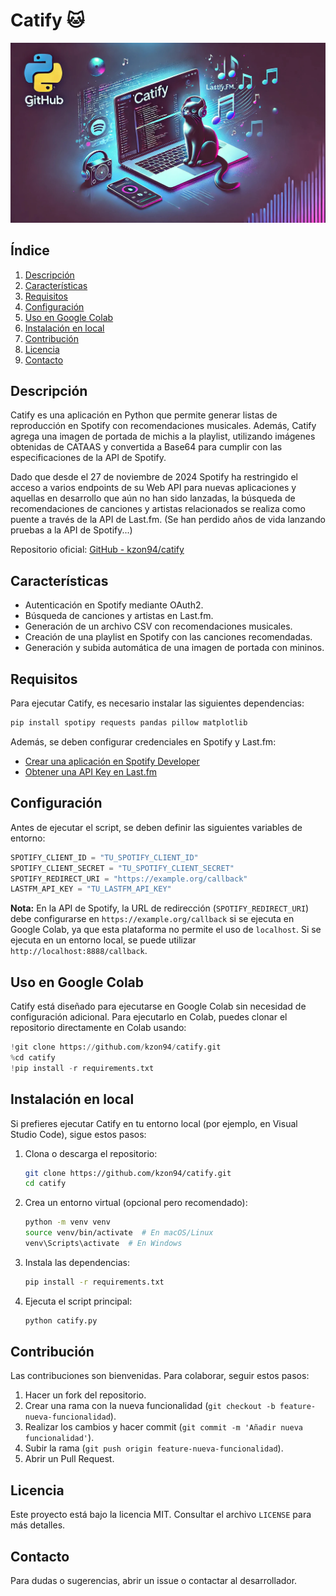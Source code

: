 # Catify 🐱

![Logo de Catify](logo.jpg)

## Índice

1. [Descripción](#descripción)
2. [Características](#características)
3. [Requisitos](#requisitos)
4. [Configuración](#configuración)
5. [Uso en Google Colab](#uso-en-google-colab)
6. [Instalación en local](#instalación-en-local)
7. [Contribución](#contribución)
8. [Licencia](#licencia)
9. [Contacto](#contacto)

## Descripción

Catify es una aplicación en Python que permite generar listas de reproducción en Spotify con recomendaciones musicales. Además, Catify agrega una imagen de portada de michis a la playlist, utilizando imágenes obtenidas de CATAAS y convertida a Base64 para cumplir con las especificaciones de la API de Spotify. 

Dado que desde el 27 de noviembre de 2024 Spotify ha restringido el acceso a varios endpoints de su Web API para nuevas aplicaciones y aquellas en desarrollo que aún no han sido lanzadas, la búsqueda de recomendaciones de canciones y artistas relacionados se realiza como puente a través de la API de Last.fm. (Se han perdido años de vida lanzando pruebas a la API de Spotify...)

Repositorio oficial: [GitHub - kzon94/catify](https://github.com/kzon94/catify)

## Características

- Autenticación en Spotify mediante OAuth2.
- Búsqueda de canciones y artistas en Last.fm.
- Generación de un archivo CSV con recomendaciones musicales.
- Creación de una playlist en Spotify con las canciones recomendadas.
- Generación y subida automática de una imagen de portada con mininos.

## Requisitos

Para ejecutar Catify, es necesario instalar las siguientes dependencias:

```bash
pip install spotipy requests pandas pillow matplotlib
```

Además, se deben configurar credenciales en Spotify y Last.fm:

- [Crear una aplicación en Spotify Developer](https://developer.spotify.com/dashboard/applications)
- [Obtener una API Key en Last.fm](https://www.last.fm/api/account/create)

## Configuración

Antes de ejecutar el script, se deben definir las siguientes variables de entorno:

```python
SPOTIFY_CLIENT_ID = "TU_SPOTIFY_CLIENT_ID"
SPOTIFY_CLIENT_SECRET = "TU_SPOTIFY_CLIENT_SECRET"
SPOTIFY_REDIRECT_URI = "https://example.org/callback"
LASTFM_API_KEY = "TU_LASTFM_API_KEY"
```

**Nota:** En la API de Spotify, la URL de redirección (`SPOTIFY_REDIRECT_URI`) debe configurarse en `https://example.org/callback` si se ejecuta en Google Colab, ya que esta plataforma no permite el uso de `localhost`. Si se ejecuta en un entorno local, se puede utilizar `http://localhost:8888/callback`.

## Uso en Google Colab

Catify está diseñado para ejecutarse en Google Colab sin necesidad de configuración adicional. Para ejecutarlo en Colab, puedes clonar el repositorio directamente en Colab usando:

```python
!git clone https://github.com/kzon94/catify.git
%cd catify
!pip install -r requirements.txt
```

## Instalación en local

Si prefieres ejecutar Catify en tu entorno local (por ejemplo, en Visual Studio Code), sigue estos pasos:

1. Clona o descarga el repositorio:
   ```bash
   git clone https://github.com/kzon94/catify.git
   cd catify
   ```
2. Crea un entorno virtual (opcional pero recomendado):
   ```bash
   python -m venv venv
   source venv/bin/activate  # En macOS/Linux
   venv\Scripts\activate  # En Windows
   ```
3. Instala las dependencias:
   ```bash
   pip install -r requirements.txt
   ```
4. Ejecuta el script principal:
   ```bash
   python catify.py
   ```

## Contribución

Las contribuciones son bienvenidas. Para colaborar, seguir estos pasos:

1. Hacer un fork del repositorio.
2. Crear una rama con la nueva funcionalidad (`git checkout -b feature-nueva-funcionalidad`).
3. Realizar los cambios y hacer commit (`git commit -m 'Añadir nueva funcionalidad'`).
4. Subir la rama (`git push origin feature-nueva-funcionalidad`).
5. Abrir un Pull Request.

## Licencia

Este proyecto está bajo la licencia MIT. Consultar el archivo `LICENSE` para más detalles.

## Contacto

Para dudas o sugerencias, abrir un issue o contactar al desarrollador.

